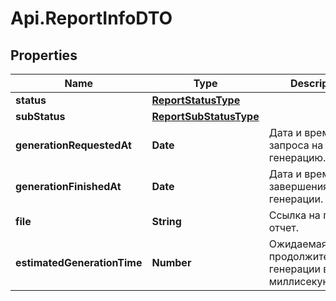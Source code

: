 # Api.ReportInfoDTO

## Properties

Name | Type | Description | Notes
------------ | ------------- | ------------- | -------------
**status** | [**ReportStatusType**](ReportStatusType.md) |  | 
**subStatus** | [**ReportSubStatusType**](ReportSubStatusType.md) |  | [optional] 
**generationRequestedAt** | **Date** | Дата и время запроса на генерацию. | 
**generationFinishedAt** | **Date** | Дата и время завершения генерации. | [optional] 
**file** | **String** | Ссылка на готовый отчет. | [optional] 
**estimatedGenerationTime** | **Number** | Ожидаемая продолжительность генерации в миллисекундах. | [optional] 


